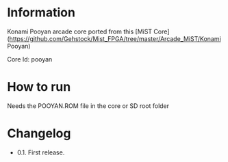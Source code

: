 # Information
Konami Pooyan arcade core ported from this [MiST Core](https://github.com/Gehstock/Mist_FPGA/tree/master/Arcade_MiST/Konami Pooyan)

Core Id: pooyan

# How to run
Needs the POOYAN.ROM file in the core or SD root folder

# Changelog
- 0.1. First release. 
